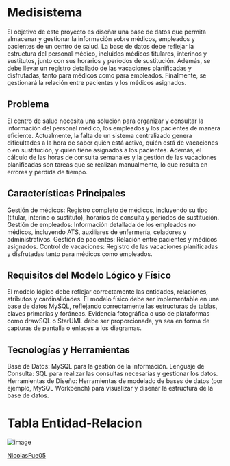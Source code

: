 # Medisistema

El objetivo de este proyecto es diseñar una base de datos que permita almacenar y gestionar la información sobre médicos, empleados y pacientes de un centro de salud. La base de datos debe reflejar la estructura del personal médico, incluidos médicos titulares, interinos y sustitutos, junto con sus horarios y períodos de sustitución. Además, se debe llevar un registro detallado de las vacaciones planificadas y disfrutadas, tanto para médicos como para empleados. Finalmente, se gestionará la relación entre pacientes y los médicos asignados.

## Problema

El centro de salud necesita una solución para organizar y consultar la información del personal médico, los empleados y los pacientes de manera eficiente. Actualmente, la falta de un sistema centralizado genera dificultades a la hora de saber quién está activo, quién está de vacaciones o en sustitución, y quién tiene asignados a los pacientes. Además, el cálculo de las horas de consulta semanales y la gestión de las vacaciones planificadas son tareas que se realizan manualmente, lo que resulta en errores y pérdida de tiempo.

## Características Principales

Gestión de médicos: Registro completo de médicos, incluyendo su tipo (titular, interino o sustituto), horarios de consulta y períodos de sustitución.
Gestión de empleados: Información detallada de los empleados no médicos, incluyendo ATS, auxiliares de enfermería, celadores y administrativos.
Gestión de pacientes: Relación entre pacientes y médicos asignados.
Control de vacaciones: Registro de las vacaciones planificadas y disfrutadas tanto para médicos como empleados.

## Requisitos del Modelo Lógico y Físico

El modelo lógico debe reflejar correctamente las entidades, relaciones, atributos y cardinalidades.
El modelo físico debe ser implementable en una base de datos MySQL, reflejando correctamente las estructuras de tablas, claves primarias y foráneas.
Evidencia fotográfica o uso de plataformas como drawSQL o StarUML debe ser proporcionada, ya sea en forma de capturas de pantalla o enlaces a los diagramas.

## Tecnologías y Herramientas

Base de Datos: MySQL para la gestión de la información.
Lenguaje de Consulta: SQL para realizar las consultas necesarias y gestionar los datos.
Herramientas de Diseño: Herramientas de modelado de bases de datos (por ejemplo, MySQL Workbench) para visualizar y diseñar la estructura de la base de datos.

# Tabla Entidad-Relacion

![image](https://github.com/user-attachments/assets/22805830-1ea5-4f55-9386-3048cb4ea910)

[NicolasFue05](https://github.com/NicolasFue05)
